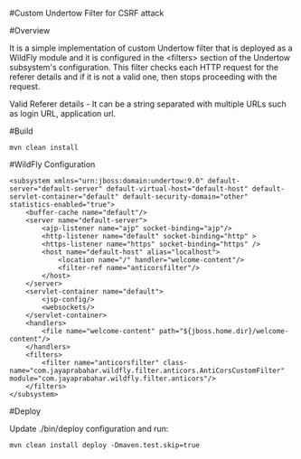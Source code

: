 #Custom Undertow Filter for CSRF attack

#Overview

It is a simple implementation of custom Undertow filter that is deployed as a WildFly module and it is configured in the &lt;filters&gt; section of the Undertow subsystem's configuration. This filter checks each HTTP request for the referer details and if it is not a valid one, then stops proceeding with the request.

Valid Referer details - It can be a string separated with multiple URLs such as login URL, application url.

#Build

```
mvn clean install
```

#WildFly Configuration

```
<subsystem xmlns="urn:jboss:domain:undertow:9.0" default-server="default-server" default-virtual-host="default-host" default-servlet-container="default" default-security-domain="other" statistics-enabled="true">
	<buffer-cache name="default"/>
	<server name="default-server">
		<ajp-listener name="ajp" socket-binding="ajp"/>
		<http-listener name="default" socket-binding="http" >
		<https-listener name="https" socket-binding="https" />
		<host name="default-host" alias="localhost">
			<location name="/" handler="welcome-content"/>
			<filter-ref name="anticorsfilter"/>
		</host>
	</server>
	<servlet-container name="default">
		<jsp-config/>
		<websockets/>
	</servlet-container>
	<handlers>
		<file name="welcome-content" path="${jboss.home.dir}/welcome-content"/>
	</handlers>
	<filters>
		<filter name="anticorsfilter" class-name="com.jayaprabahar.wildfly.filter.anticors.AntiCorsCustomFilter" module="com.jayaprabahar.wildfly.filter.anticors"/>
	</filters>
</subsystem>       

```

#Deploy

Update ./bin/deploy configuration and run:

```
mvn clean install deploy -Dmaven.test.skip=true
```



